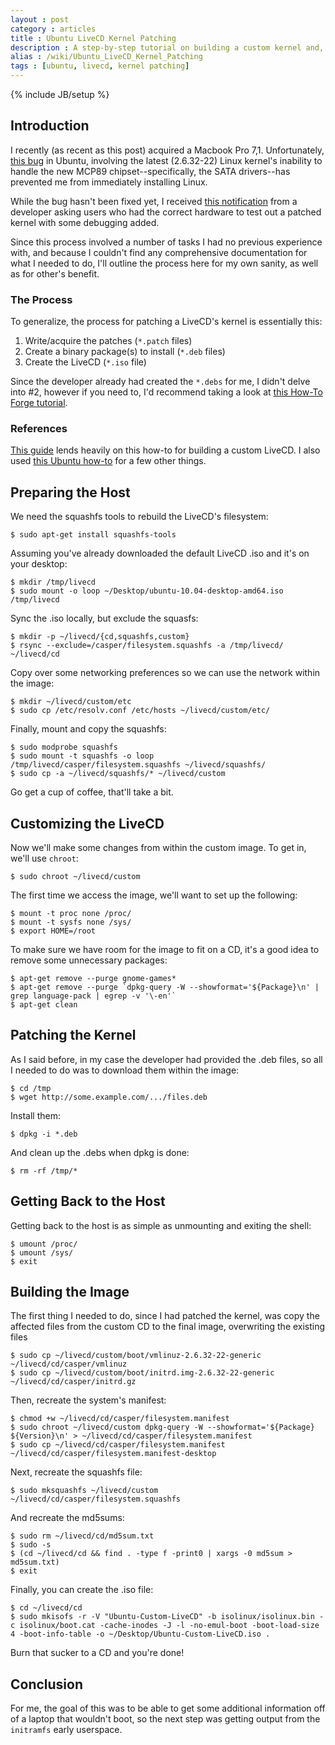 ```yaml
---
layout : post
category : articles 
title : Ubuntu LiveCD Kernel Patching 
description : A step-by-step tutorial on building a custom kernel and, subsequently, a custom Ubuntu LiveCD.
alias : /wiki/Ubuntu_LiveCD_Kernel_Patching
tags : [ubuntu, livecd, kernel patching]
---
```

{% include JB/setup %}

## Introduction
I recently (as recent as this post) acquired a Macbook Pro 7,1. Unfortunately, [this bug](https://bugs.launchpad.net/ubuntu/+source/linux/+bug/576601) in Ubuntu, involving the latest (2.6.32-22) Linux kernel's inability to handle the new MCP89 chipset--specifically, the SATA drivers--has prevented me from immediately installing Linux.

While the bug hasn't been fixed yet, I received [this notification](https://bugs.launchpad.net/ubuntu/+source/linux/+bug/576601/comments/13) from a developer asking users who had the correct hardware to test out a patched kernel with some debugging added.

Since this process involved a number of tasks I had no previous experience with, and because I couldn't find any comprehensive documentation for what I needed to do, I'll outline the process here for my own sanity, as well as for other's benefit.

### The Process
To generalize, the process for patching a LiveCD's kernel is essentially this:

1. Write/acquire the patches (`*.patch` files) 
2. Create a binary package(s) to install (`*.deb` files)
3. Create the LiveCD (`*.iso` file)

Since the developer already had created the `*.debs` for me, I didn't delve into #2, however if you need to, I'd recommend taking a look at [this How-To Forge tutorial](http://www.howtoforge.com/kernel_compilation_ubuntu).

### References
[This guide](http://www.debuntu.org/book/export/html/216) lends heavily on this how-to for building a custom LiveCD. I also used [this Ubuntu how-to](https://help.ubuntu.com/community/LiveCDCustomization) for a few other things.

## Preparing the Host
We need the squashfs tools to rebuild the LiveCD's filesystem:

    $ sudo apt-get install squashfs-tools

Assuming you've already downloaded the default LiveCD .iso and it's on your desktop:

    $ mkdir /tmp/livecd
    $ sudo mount -o loop ~/Desktop/ubuntu-10.04-desktop-amd64.iso /tmp/livecd

Sync the .iso locally, but exclude the squasfs:

    $ mkdir -p ~/livecd/{cd,squashfs,custom}
    $ rsync --exclude=/casper/filesystem.squashfs -a /tmp/livecd/ ~/livecd/cd

Copy over some networking preferences so we can use the network within the image:

    $ mkdir ~/livecd/custom/etc
    $ sudo cp /etc/resolv.conf /etc/hosts ~/livecd/custom/etc/

Finally, mount and copy the squashfs:

    $ sudo modprobe squashfs
    $ sudo mount -t squashfs -o loop /tmp/livecd/casper/filesystem.squashfs ~/livecd/squashfs/
    $ sudo cp -a ~/livecd/squashfs/* ~/livecd/custom

Go get a cup of coffee, that'll take a bit.

## Customizing the LiveCD
Now we'll make some changes from within the custom image. To get in, we'll use `chroot`:

    $ sudo chroot ~/livecd/custom

The first time we access the image, we'll want to set up the following:

    $ mount -t proc none /proc/
    $ mount -t sysfs none /sys/
    $ export HOME=/root

To make sure we have room for the image to fit on a CD, it's a good idea to remove some unnecessary packages:

    $ apt-get remove --purge gnome-games*
    $ apt-get remove --purge `dpkg-query -W --showformat='${Package}\n' | grep language-pack | egrep -v '\-en'` 
    $ apt-get clean

## Patching the Kernel
As I said before, in my case the developer had provided the .deb files, so all I needed to do was to download them within the image:

    $ cd /tmp
    $ wget http://some.example.com/.../files.deb

Install them:

    $ dpkg -i *.deb

And clean up the .debs when dpkg is done:

    $ rm -rf /tmp/*

## Getting Back to the Host
Getting back to the host is as simple as unmounting and exiting the shell:

    $ umount /proc/
    $ umount /sys/
    $ exit

## Building the Image
The first thing I needed to do, since I had patched the kernel, was copy the affected files from the custom CD to the final image, overwriting the existing files

    $ sudo cp ~/livecd/custom/boot/vmlinuz-2.6.32-22-generic ~/livecd/cd/casper/vmlinuz
    $ sudo cp ~/livecd/custom/boot/initrd.img-2.6.32-22-generic ~/livecd/cd/casper/initrd.gz

Then, recreate the system's manifest:

    $ chmod +w ~/livecd/cd/casper/filesystem.manifest
    $ sudo chroot ~/livecd/custom dpkg-query -W --showformat='${Package} ${Version}\n' > ~/livecd/cd/casper/filesystem.manifest
    $ sudo cp ~/livecd/cd/casper/filesystem.manifest ~/livecd/cd/casper/filesystem.manifest-desktop

Next, recreate the squashfs file:

    $ sudo mksquashfs ~/livecd/custom ~/livecd/cd/casper/filesystem.squashfs

And recreate the md5sums:

    $ sudo rm ~/livecd/cd/md5sum.txt
    $ sudo -s
    $ (cd ~/livecd/cd && find . -type f -print0 | xargs -0 md5sum > md5sum.txt)
    $ exit

Finally, you can create the .iso file:

    $ cd ~/livecd/cd
    $ sudo mkisofs -r -V "Ubuntu-Custom-LiveCD" -b isolinux/isolinux.bin -c isolinux/boot.cat -cache-inodes -J -l -no-emul-boot -boot-load-size 4 -boot-info-table -o ~/Desktop/Ubuntu-Custom-LiveCD.iso .

Burn that sucker to a CD and you're done!

## Conclusion
For me, the goal of this was to be able to get some additional information off of a laptop that wouldn't boot, so the next step was getting output from the `initramfs` early userspace.
